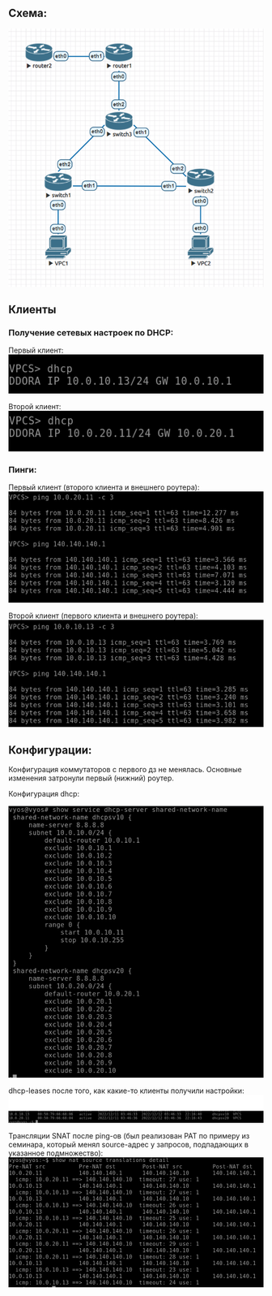 ## Схема:
![alt text](./screens/topology.PNG)

## Клиенты

### Получение сетевых настроек по DHCP:
Первый клиент:
![alt text](./screens/client1_dhcp.PNG)

Второй клиент:
![alt text](./screens/client2_dhcp.PNG)
### Пинги:
Первый клиент (второго клиента и внешнего роутера):
![alt text](./screens/client1_pings.PNG)

Второй клиент (первого клиента и внешнего роутера):
![alt text](./screens/client2_pings.PNG)

## Конфигурации:
Конфигурация коммутаторов с первого дз не менялась. Основные изменения затронули первый (нижний) роутер.

Конфигурация dhcp:

![alt text](./screens/router_dhcp.PNG)

dhcp-leases после того, как какие-то клиенты получили настройки:
![alt text](./screens/router_dhcp_leases.PNG)

Трансляции SNAT после ping-ов (был реализован PAT по примеру из семинара, который менял source-адрес у запросов, подпадающих в указанное подмножество):
![alt text](./screens/router_snat_translations.PNG)

